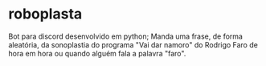 # roboplasta

Bot para discord desenvolvido em python;
Manda uma frase, de forma aleatória, da sonoplastia do programa "Vai dar namoro" do Rodrigo Faro de hora em hora
ou quando alguém fala a palavra "faro".
